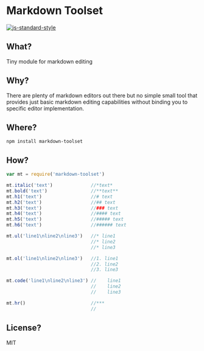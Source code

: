# Markdown Toolset
[![js-standard-style](https://cdn.rawgit.com/feross/standard/master/badge.svg)](https://github.com/feross/standard)
## What?

Tiny module for markdown editing

## Why?

There are plenty of markdown editors out there but no simple small tool that provides just basic markdown editing capabilities without binding you to specific editor implementation.

## Where?

```
npm install markdown-toolset
```

## How?

```js
var mt = require('markdown-toolset')

mt.italic('text')              //*text*
mt.bold('text')                //**text**
mt.h1('text')                  //# text
mt.h2('text')                  //## text
mt.h3('text')                  //### text
mt.h4('text')                  //#### text
mt.h5('text')                  //##### text
mt.h6('text')                  //###### text

mt.ul('line1\nline2\nline3')   //* line1
                               //* line2
                               //* line3

mt.ol('line1\nline2\nline3')   //1. line1
                               //2. line2
                               //3. line3

mt.code('line1\nline2\nline3') //    line1
                               //    line2
                               //    line3

mt.hr()                        //***
                               //
```
## License?
MIT
